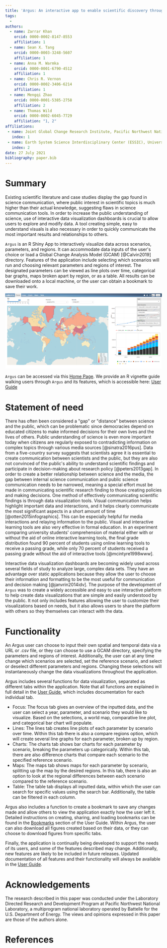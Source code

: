 ```yaml
---
title: 'Argus: An interactive app to enable scientific discovery through multi-sector and multi-scale visual analytics'
tags:
  - 
authors:
  - name: Zarrar Khan
    orcid: 0000-0002-8147-8553
    affiliation: 1
  - name: Sean X. Tang
    orcid: 0000-0003-3248-5607
    affiliation: 1
  - name: Anna M. Warmka
    orcid: 0000-0001-6790-4512
    affiliation: 1
  - name: Chris R. Vernon
    orcid: 0000-0002-3406-6214
    affiliation: 1  
  - name: Mengqi Zhao
    orcid: 0000-0001-5385-2758
    affiliation: 2 
  - name: Thomas Wild
    orcid: 0000-0002-6045-7729
    affiliation: "1, 2"
affiliations:
 - name: Joint Global Change Research Institute, Pacific Northwest National Laboratory, College Park, MD, USA
   index: 1
 - name: Earth System Science Interdisciplinary Center (ESSIC), University of Maryland, College Park, MD, USA
   index: 2
date: 27 July 2021
bibliography: paper.bib
---
```

# Summary
Existing scientific literature and case studies display the gap found in science communication, where public interest in scientific topics is much higher than their actual knowledge, suggesting flaws in science communication tools.
In order to increase the public understanding of science, use of interactive data visualization dashboards is crucial to allow users to explore and modify data. A tool creating simple, easy to understand visuals is also necessary in order to quickly communicate the most important results
and relationships to others.

`Argus` is an R Shiny App to interactively visualize data across scenarios, parameters, and regions. It can accommodate data inputs of the user's choice or load a Global Change Analysis Model (GCAM) [@Calvin2019] directory.
Features of the application include selecting which scenarios will run and choosing relevant parameters and regions of interest. The designated parameters can be viewed as line plots over time, categorical bar graphs, maps broken apart by region, or as a table.
All results can be downloaded onto a local machine, or the user can obtain a bookmark to save their work.

![`Argus` landing page](figure1.PNG)

`Argus` can be accessed via this [Home Page](https://jgcri.github.io/argus/index.html). We provide an R vignette guide walking users through `Argus` and its features, which is accessible here: [User Guide](https://jgcri.github.io/argus/articles/vignette_argus.html)

# Statement of need
There has often been considered a "gap" or "distance" between science and the public, which can be problematic since democracies depend on educated citizens to make informed decisions for their own lives and the lives of others. 
Public understanding of science is even more important today when citizens are regularly exposed to contradicting information on complex topics through various media sources [@sinatra2016pus].
Data from a five-country survey suggests that scientists agree it is essential to create communication between scientists and the public, but they are also not convinced of the public's ability to understand scientific findings and participate in decision-making about research policy [@peters2013gap].
In order to create a better relationship between science and the media, the gap between internal science communication and public science communication needs to be narrowed, meaning a special effort must be made in communicating scientific research finding to those creating policies and making decisions. 
One method of effectively communicating scientific findings is through data visualization tools.
Visual communication helps highlight important data and interactions, and it helps clearly communicate the most significant aspects in a short amount of time [@otten2015infographics]. This can be especially helpful for media interactions and relaying information to the public.
Visual and interactive learning tools are also very effective in formal education. In an experiment comparing university students' comprehension of material either with or without the aid of online interactive learning tools, the final grade distribution found 90 percent of students using online learning tools to receive a passing grade,
while only 70 percent of students received a passing grade without the aid of interactive tools [@mcintyre1998www].

Interactive data visualization dashboards are becoming widely used across several fields of study to analyze large, complex data sets. They have an advantage over static applications because they allow the user to choose their information and formatting to be the most useful for communication and decision making [@janvrin2014idv].
The purpose of the development of `Argus` was to create a widely accessible and easy to use interactive platform to help create data visualizations that are simple and easily understood by the public. It not only includes features allowing the user to customize their visualizations based on needs,
but it also allows users to share the platform with others so they themselves can interact with the data.

# Functionality
An Argus user can choose to input their own spatial and temporal data via a URL or .csv file, or they can choose to use a GCAM directory, specifying the parameters and regions of interest.
Additionally, the user can at any time change which scenarios are selected, set the reference scenario, and select or deselect different parameters and regions. Changing these selections will instantaneously change the data visualizations throughout the application.

Argus includes several functions for data visualization, separated as different tabs within the application.
Note that all functions are explained in full detail in the [User Guide](https://jgcri.github.io/argus/articles/vignette_argus.html), which includes documentation for each individual tab.

+ Focus: The focus tab gives an overview of the inputted data, and the user can select a year, parameter, and scenario they would like to visualize. Based on the selections, a world map, comparative line plot, and categorical bar chart will populate.
+ Lines: The lines tab creates line plots of each parameter by scenario over time. Within this tab there is also a compare regions option, which will create several line graphs for each parameter, broken up by region.
+ Charts: The charts tab shows bar charts for each parameter by scenario, breaking the parameters up categorically. Within this tab, there are also difference charts that compare each scenario to the specified reference scenario.
+ Maps: The maps tab shows maps for each parameter by scenario, splitting up the map by the desired regions. In this tab, there is also an option to look at the regional differences between each scenario compared to the reference scenario.
+ Table: The table tab displays all inputted data, within which the user can search for specific values using the search bar. Additionally, the table can be filtered in each column.

Argus also includes a function to create a bookmark to save any changes made and allow others to view the application exactly how the user left it.
Detailed instructions on creating, sharing, and loading bookmarks can be found in the [Bookmarks](https://jgcri.github.io/argus/articles/vignette_argus.html#bookmarks-1) section of the User Guide.
Within Argus, the user can also download all figures created based on their data, or they can choose to download figures from specific tabs.

Finally, the application is continually being developed to support the needs of its users, and some of the features described may change. Additionally, new features are likely to be included in future releases.
Updated documentation of all features and their functionality will always be available in the [User Guide](https://jgcri.github.io/argus/articles/vignette_argus.html).

# Acknowledgements
The research described in this paper was conducted under the Laboratory Directed Research and Development Program at Pacific Northwest National Laboratory, a multiprogram national laboratory operated by Battelle for the U.S. Department of Energy. 
The views and opinions expressed in this paper are those of the authors alone.

# References
